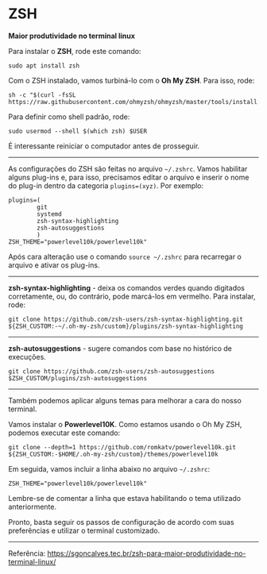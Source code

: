 # ZSH

**Maior produtividade no terminal linux**

Para instalar o **ZSH**, rode este comando:

    sudo apt install zsh

Com o ZSH instalado, vamos turbiná-lo com o **Oh My ZSH**. Para isso, rode:

    sh -c "$(curl -fsSL https://raw.githubusercontent.com/ohmyzsh/ohmyzsh/master/tools/install.sh)"

Para definir como shell padrão, rode:

    sudo usermod --shell $(which zsh) $USER

É interessante reiniciar o computador antes de prosseguir.

---

As configurações do ZSH são feitas no arquivo `~/.zshrc`. Vamos habilitar alguns plug-ins e, para isso, precisamos editar o arquivo e inserir o nome do plug-in dentro da categoria `plugins=(xyz)`. Por exemplo:

    plugins=(
		    git
		    systemd
		    zsh-syntax-highlighting
		    zsh-autosuggestions
		    )
	ZSH_THEME="powerlevel10k/powerlevel10k"

Após cara alteração use o comando `source ~/.zshrc` para recarregar o arquivo e ativar os plug-ins.

---

**zsh-syntax-highlighting** - deixa os comandos verdes quando digitados corretamente, ou, do contrário, pode marcá-los em vermelho. Para instalar, rode:

    git clone https://github.com/zsh-users/zsh-syntax-highlighting.git ${ZSH_CUSTOM:-~/.oh-my-zsh/custom}/plugins/zsh-syntax-highlighting

---

**zsh-autosuggestions** - sugere comandos com base no histórico de execuções.

    git clone https://github.com/zsh-users/zsh-autosuggestions $ZSH_CUSTOM/plugins/zsh-autosuggestions

---

Também podemos aplicar alguns temas para melhorar a cara do nosso terminal.

Vamos instalar o **Powerlevel10K**. Como estamos usando o Oh My ZSH, podemos executar este comando:

    git clone --depth=1 https://github.com/romkatv/powerlevel10k.git ${ZSH_CUSTOM:-$HOME/.oh-my-zsh/custom}/themes/powerlevel10k

Em seguida, vamos incluir a linha abaixo no arquivo `~/.zshrc`:

    ZSH_THEME="powerlevel10k/powerlevel10k"

Lembre-se de comentar a linha que estava habilitando o tema utilizado anteriormente.

Pronto, basta seguir os passos de configuração de acordo com suas preferências e utilizar o terminal customizado.

---

Referência: https://sgoncalves.tec.br/zsh-para-maior-produtividade-no-terminal-linux/
